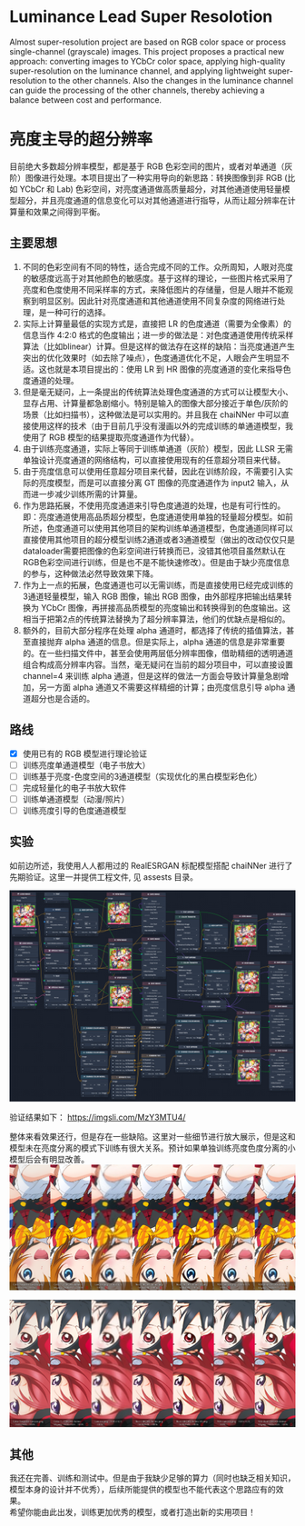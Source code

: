 # Luminance Lead Super Resolotion
Almost super-resolution project are based on RGB color space or process single-channel (grayscale) images. This project proposes a practical new approach: converting images to YCbCr color space, applying high-quality super-resolution on the luminance channel, and applying lightweight super-resolution to the other channels. Also the changes in the luminance channel can guide the processing of the other channels, thereby achieving a balance between cost and performance.


# 亮度主导的超分辨率
目前绝大多数超分辨率模型，都是基于 RGB 色彩空间的图片，或者对单通道（灰阶）图像进行处理。本项目提出了一种实用导向的新思路：转换图像到非 RGB (比如 YCbCr 和 Lab) 色彩空间，对亮度通道做高质量超分，对其他通道使用轻量模型超分，并且亮度通道的信息变化可以对其他通道进行指导，从而让超分辨率在计算量和效果之间得到平衡。  

## 主要思想
1. 不同的色彩空间有不同的特性，适合完成不同的工作。众所周知，人眼对亮度的敏感度远高于对其他颜色的敏感度。基于这样的理论，一些图片格式采用了亮度和色度使用不同采样率的方式，来降低图片的存储量，但是人眼并不能观察到明显区别。因此针对亮度通道和其他通道使用不同复杂度的网络进行处理，是一种可行的选择。
2. 实际上计算量最低的实现方式是，直接把 LR 的色度通道（需要为全像素）的信息当作 4:2:0 格式的色度输出；进一步的做法是：对色度通道使用传统采样算法（比如blinear）计算。但是这样的做法存在这样的缺陷：当亮度通道产生突出的优化效果时（如去除了噪点），色度通道优化不足，人眼会产生明显不适。这也就是本项目提出的：使用 LR 到 HR 图像的亮度通道的变化来指导色度通道的处理。
3. 但是毫无疑问，上一条提出的传统算法处理色度通道的方式可以让模型大小、显存占用、计算量都急剧缩小。特别是输入的图像大部分接近于单色/灰阶的场景（比如扫描书），这种做法是可以实用的。并且我在 chaiNNer 中可以直接使用这样的技术（由于目前几乎没有漫画以外的完成训练的单通道模型，我使用了 RGB 模型的结果提取亮度通道作为代替）。
4. 由于训练亮度通道，实际上等同于训练单通道（灰阶）模型，因此 LLSR 无需单独设计亮度通道的网络结构，可以直接使用现有的任意超分项目来代替。
5. 由于亮度信息可以使用任意超分项目来代替，因此在训练阶段，不需要引入实际的亮度模型，而是可以直接分离 GT 图像的亮度通道作为 input2 输入，从而进一步减少训练所需的计算量。
6. 作为思路拓展，不使用亮度通道来引导色度通道的处理，也是有可行性的。即：亮度通道使用高品质超分模型，色度通道使用单独的轻量超分模型。如前所述，色度通道可以使用其他项目的架构训练单通道模型，色度通道同样可以直接使用其他项目的超分模型训练2通道或者3通道模型（做出的改动仅仅只是dataloader需要把图像的色彩空间进行转换而已，没错其他项目虽然默认在RGB色彩空间进行训练，但是也不是不能快速修改）。但是由于缺少亮度信息的参与，这种做法必然导致效果下降。
7. 作为上一点的拓展，色度通道也可以无需训练，而是直接使用已经完成训练的3通道轻量模型，输入 RGB 图像，输出 RGB 图像，由外部程序把输出结果转换为 YCbCr 图像，再拼接高品质模型的亮度输出和转换得到的色度输出。这相当于把第2点的传统算法替换为了超分辨率算法，他们的优缺点是相似的。
8. 额外的，目前大部分程序在处理 alpha 通道时，都选择了传统的插值算法，甚至直接抛弃 alpha 通道的信息。但是实际上，alpha 通道的信息是非常重要的。在一些扫描文件中，甚至会使用两层低分辨率图像，借助精细的透明通道组合构成高分辨率内容。当然，毫无疑问在当前的超分项目中，可以直接设置 channel=4 来训练 alpha 通道，但是这样的做法一方面会导致计算量急剧增加，另一方面 alpha 通道又不需要这样精细的计算；由亮度信息引导 alpha 通道超分也是合适的。

## 路线
- [x] 使用已有的 RGB 模型进行理论验证
- [ ] 训练亮度单通道模型（电子书放大）
- [ ] 训练基于亮度-色度空间的3通道模型（实现优化的黑白模型彩色化）
- [ ] 完成轻量化的电子书放大软件
- [ ] 训练单通道模型（动漫/照片）
- [ ] 训练亮度引导的色度通道模型

## 实验
如前边所述，我使用人人都用过的 RealESRGAN 标配模型搭配 chaiNNer 进行了先期验证。这里一并提供工程文件, 见 assests 目录。  

![](./assets/chaiNNer.png)

验证结果如下： 
https://imgsli.com/MzY3MTU4/

整体来看效果还行，但是存在一些缺陷。这里对一些细节进行放大展示，但是这和模型未在亮度分离的模式下训练有很大关系。预计如果单独训练亮度色度分离的小模型后会有明显改善。 
![](./assets/remix01.png)

![](./assets/remix02.png)

## 其他
我还在完善、训练和测试中。但是由于我缺少足够的算力（同时也缺乏相关知识，模型本身的设计并不优秀），后续所能提供的模型也不能代表这个思路应有的效果。  
希望你能由此出发，训练更加优秀的模型，或者打造出新的实用项目！
